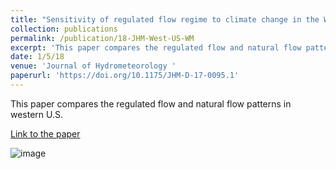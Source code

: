 ```yaml
---
title: "Sensitivity of regulated flow regime to climate change in the Western United States"
collection: publications
permalink: /publication/18-JHM-West-US-WM
excerpt: 'This paper compares the regulated flow and natural flow patterns in western U.S.'
date: 1/5/18
venue: 'Journal of Hydrometeorology '
paperurl: 'https://doi.org/10.1175/JHM-D-17-0095.1'
---
```

This paper compares the regulated flow and natural flow patterns in western U.S.

[Link to the paper](https://doi.org/10.1175/JHM-D-17-0095.1)

![image](../images/papers/18-JHM-West-US-WM.png)
